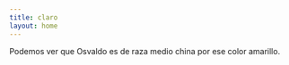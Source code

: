 ```yaml
---
title: claro
layout: home
---
```


Podemos ver que Osvaldo es de raza medio china por ese color amarillo.
